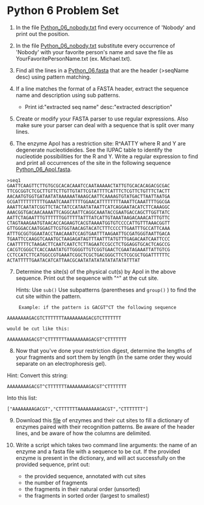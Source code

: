 Python 6 Problem Set
===================

1. In the file [Python_06_nobody.txt](https://github.com/srobb1/pfb2017/blob/master/files/Python_06_nobody.txt) find every occurrence of 'Nobody' and print out the position.

2. In the file [Python_06_nobody.txt](https://github.com/srobb1/pfb2017/blob/master/files/Python_06_nobody.txt) substitute every occurrence of 'Nobody' with your favorite person's name and save the file as YourFavoritePersonName.txt (ex. Michael.txt).

3. Find all the lines in a [Python_06.fasta](https://github.com/srobb1/pfb2017/blob/master/files/Python_06.fasta) that are the header (>seqName desc) using pattern matching.

4. If a line matches the format of a FASTA header, extract the sequence name and description using sub patterns. 
	- Print id:"extracted seq name" desc:"extracted description"

5. Create or modify your FASTA parser to use regular expressions. Also make sure your parser can deal with a sequence that is split over many lines.

6. The enzyme ApoI has a restriction site: R^AATTY where R and Y are degenerate nucleotideides. See the IUPAC table to identify the nucleotide possibilities for the R and Y. Write a regular expression to find and print all occurrences of the site in the following sequence [Python_06_ApoI.fasta](https://github.com/srobb1/pfb2017/blob/master/files/Python_06_ApoI.fasta). 

```
>seq1
GAATTCAAGTTCTTGTGCGCACACAAATCCAATAAAAACTATTGTGCACACAGACGCGAC
TTCGCGGTCTCGCTTGTTCTTGTTGTATTCGTATTTTCATTTCTCGTTCTGTTTCTACTT
AACAATGTGGTGATAATATAAAAAATAAAGCAATTCAAAAGTGTATGACTTAATTAATGA
GCGATTTTTTTTTTGAAATCAAATTTTTGGAACATTTTTTTTAAATTCAAATTTTGGCGA
AAATTCAATATCGGTTCTACTATCCATAATATAATTCATCAGGAATACATCTTCAAAGGC
AAACGGTGACAACAAAATTCAGGCAATTCAGGCAAATACCGAATGACCAGCTTGGTTATC
AATTCTAGAATTTGTTTTTTGGTTTTTATTTATCATTGTAAATAAGACAAACATTTGTTC
CTAGTAAAGAATGTAACACCAGAAGTCACGTAAAATGGTGTCCCCATTGTTTAAACGGTT
GTTGGGACCAATGGAGTTCGTGGTAACAGTACATCTTTCCCCTTGAATTTGCCATTCAAA
ATTTGCGGTGGAATACCTAACAAATCCAGTGAATTTAAGAATTGCGATGGGTAATTGACA
TGAATTCCAAGGTCAAATGCTAAGAGATAGTTTAATTTATGTTTGAGACAATCAATTCCC
CAATTTTTCTAAGACTTCAATCAATCTCTTAGAATCCGCCTCTGGAGGTGCACTCAGCCG
CACGTCGGGCTCACCAAATATGTTGGGGTTGTCGGTGAACTCGAATAGAAATTATTGTCG
CCTCCATCTTCATGGCCGTGAAATCGGCTCGCTGACGGGCTTCTCGCGCTGGATTTTTTC
ACTATTTTTGAATACATCATTAACGCAATATATATATATATATATTTAT
```


7. Determine the site(s) of the physical cut(s) by ApoI in the above sequence. Print out the sequence with "^" at the cut site.

    Hints:
        Use `sub()`
        Use subpatterns (parentheses and `group()` ) to find the cut site within the pattern.
        
        Example: if the pattern is GACGT^CT the following sequence

```
AAAAAAAAGACGTCTTTTTTTAAAAAAAAGACGTCTTTTTTT
```
    would be cut like this:

```
AAAAAAAAGACGT^CTTTTTTTAAAAAAAAGACGT^CTTTTTTT
```

8. Now that you've done your restriction digest, determine the lengths of your fragments and sort them by length (in the same order they would separate on an electrophoresis gel).

Hint: Convert this string:

```
AAAAAAAAGACGT^CTTTTTTTAAAAAAAAGACGT^CTTTTTTT
```

Into this list:

```
["AAAAAAAAGACGT","CTTTTTTTAAAAAAAAGACGT","CTTTTTTT"]
```

9. Download this [file](http://rebase.neb.com/rebase/link_proto) of enzymes and their cut sites to fill a dictionary of enzymes paired with their recognition patterns. Be aware of the header lines, and be aware of how the columns are delimited.

10. Write a script which takes two command line arguments: the name of an enzyme and a fasta file with a sequence to be cut. 
   If the provided enzyme is present in the dictionary, and will act successfully on the provided sequence, print out:
     - the provided sequence, annotated with cut sites
     - the number of fragments
     - the fragments in their natural order (unsorted)
     - the fragments in sorted order (largest to smallest)
